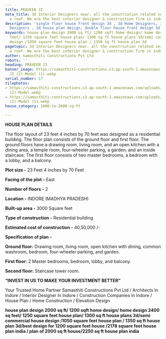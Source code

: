 ```yaml
---
title: PRAVEEN JI
meta_title: 3d Interior Designers near. all the constrcution related services in under
  a roof. We are the best interior designer & construction firm in indore.
description: 'single floor house front design 3d , 3d Home Designers, 3d Interior
  Designers , 3d house plan design, double floor house front design 3d '
keywords: house plan design 2000 sq ft/ 1200 sqft home design/ home design 2400 sq
  feet/ 1250 square feet house plan/ 1300 sq ft house plans 3d/semi commercial house
  design /1050 square feet house plan / 1350 sq ft house plan 3d
pagetopic: 3d Interior Designers near. all the constrcution related services in under
  a roof. We are the best interior designer & construction firm in indore.
author: Samasthiti Constructions Pvt Ltd
robots: ''
heading: PRAVEEN JI
banner_image: https://samasthiti-constructions.s3.ap-south-1.amazonaws.com/uploads/PRAVEEN
  JI (2)-Model (1).webp
serial_number: 17
tilephotos:
- https://samasthiti-constructions.s3.ap-south-1.amazonaws.com/uploads/PRAVEEN JI
  (2)-Model.webp
- https://samasthiti-constructions.s3.ap-south-1.amazonaws.com/uploads/PRAVEEN JI
  (2)-Model (1).webp
house_category: 1000-to-2000-sq-ft

---
```

**HOUSE PLAN DETAILS**

The floor layout of 23 feet 4 inches by 70 feet was designed as a residential building. The floor plan consists of the ground floor and first floor. The ground floors have a drawing room, living room, and an open kitchen with a dining area, a temple room, four-wheeler parking, a garden, and an inside staircase. The first floor consists of two master bedrooms, a bedroom with a lobby, and a balcony.

**Plot size -** 23 Feet 4 inches by 70 Feet

**Facing of the plot -** East

**Number of floors -** 2

**Location -** INDORE (MADHYA PRADESH)

**Built-up area -** 3000 Square feet

**Type of construction -** Residential building

**Estimated cost of construction -** 40,50,000 /-

**Specification of plan -**

**Ground floor:** Drawing room, living room, open kitchen with dining, common washroom, bedroom, four-wheeler parking, and garden.

**First floor:** 2 Master bedrooms, bedroom, lobby, and balcony.

**Second floor:** Staircase tower room.

**“INVEST IN US TO MAKE YOUR INVESTMENT BETTER”**

Your Trusted Home Partner Samasthiti Constructions Pvt Ltd / Architects In Indore / Interior Designer In Indore / Construction Companies In Indore / House Plan / Home Construction / Elevation Design

**house plan design 2000 sq ft/ 1200 sqft home design/ home design 2400 sq feet/ 1250 square feet house plan/ 1300 sq ft house plans 3d/semi commercial house design /1050 square feet house plan / 1350 sq ft house plan 3d/best design for 1200 square feet house /2178 square feet house plan india / plan of 2000 sq ft house/2250 sq ft house plan india**